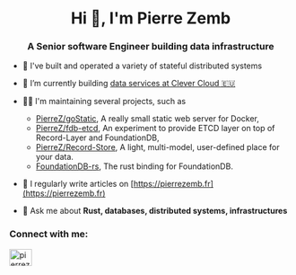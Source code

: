 <h1 align="center">Hi 👋, I'm Pierre Zemb</h1>
<h3 align="center">A Senior software Engineer building data infrastructure</h3>

- 🚀 I've built and operated a variety of stateful distributed systems

- 🔭 I’m currently building [data services at Clever Cloud 🇪🇺](https://clever-cloud.com)

- 👨‍💻 I'm maintaining several projects, such as
  * [PierreZ/goStatic](https://github.com/PierreZ/goStatic), A really small static web server for Docker,
  * [PierreZ/fdb-etcd](https://github.com/PierreZ/fdb-etcd), An experiment to provide ETCD layer on top of Record-Layer and FoundationDB,
  * [PierreZ/Record-Store](https://pierrez.github.io/record-store/), A light, multi-model, user-defined place for your data.
  * [FoundationDB-rs](https://github.com/foundationdb-rs/foundationdb-rs), The rust binding for FoundationDB.

- 📝 I regularly write articles on [https://pierrezemb.fr](https://pierrezemb.fr)

- 💬 Ask me about **Rust, databases, distributed systems, infrastructures**

<h3 align="left">Connect with me:</h3>
<p align="left">
<a href="https://twitter.com/pierrez" target="blank"><img align="center" src="https://raw.githubusercontent.com/rahuldkjain/github-profile-readme-generator/master/src/images/icons/Social/twitter.svg" alt="pierrez" height="30" width="40" /></a>
</p>
